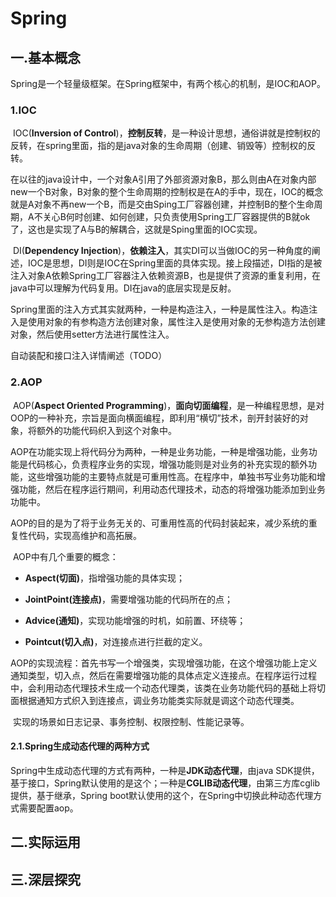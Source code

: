 # Spring

## 一.基本概念

​	Spring是一个轻量级框架。在Spring框架中，有两个核心的机制，是IOC和AOP。

### 1.IOC

​	IOC(**Inversion of Control**)，**控制反转**，是一种设计思想，通俗讲就是控制权的反转，在spring里面，指的是java对象的生命周期（创建、销毁等）控制权的反转。

​	在以往的java设计中，一个对象A引用了外部资源对象B，那么则由A在对象内部new一个B对象，B对象的整个生命周期的控制权是在A的手中，现在，IOC的概念就是A对象不再new一个B，而是交由Sping工厂容器创建，并控制B的整个生命周期，A不关心B何时创建、如何创建，只负责使用Spring工厂容器提供的B就ok了，这也是实现了A与B的解耦合，这就是Sping里面的IOC实现。

​	DI(**Dependency Injection**)，**依赖注入**，其实DI可以当做IOC的另一种角度的阐述，IOC是思想，DI则是IOC在Spring里面的具体实现。接上段描述，DI指的是被注入对象A依赖Spring工厂容器注入依赖资源B，也是提供了资源的重复利用，在java中可以理解为代码复用。DI在java的底层实现是反射。

​	Spring里面的注入方式其实就两种，一种是构造注入，一种是属性注入。构造注入是使用对象的有参构造方法创建对象，属性注入是使用对象的无参构造方法创建对象，然后使用setter方法进行属性注入。

自动装配和接口注入详情阐述（TODO）

### 2.AOP

​	AOP(**Aspect Oriented Programming**)，**面向切面编程**，是一种编程思想，是对OOP的一种补充，宗旨是面向横面编程，即利用“横切”技术，剖开封装好的对象，将额外的功能代码织入到这个对象中。

​	AOP在功能实现上将代码分为两种，一种是业务功能，一种是增强功能，业务功能是代码核心，负责程序业务的实现，增强功能则是对业务的补充实现的额外功能，这些增强功能的主要特点就是可重用性高。在程序中，单独书写业务功能和增强功能，然后在程序运行期间，利用动态代理技术，动态的将增强功能添加到业务功能中。

​	AOP的目的是为了将于业务无关的、可重用性高的代码封装起来，减少系统的重复性代码，实现高维护和高拓展。

​	AOP中有几个重要的概念：

- **Aspect(切面)**，指增强功能的具体实现；

- **JointPoint(连接点)**，需要增强功能的代码所在的点；

- **Advice(通知)**，实现功能增强的时机，如前置、环绕等；

- **Pointcut(切入点)**，对连接点进行拦截的定义。

​	AOP的实现流程：首先书写一个增强类，实现增强功能，在这个增强功能上定义通知类型，切入点，然后在需要增强功能的具体点定义连接点。在程序运行过程中，会利用动态代理技术生成一个动态代理类，该类在业务功能代码的基础上将切面根据通知方式织入到连接点，调业务功能类实际就是调这个动态代理类。

​	实现的场景如日志记录、事务控制、权限控制、性能记录等。

#### 2.1.Spring生成动态代理的两种方式

​	Spring中生成动态代理的方式有两种，一种是**JDK动态代理**，由java SDK提供，基于接口，Spring默认使用的是这个；一种是**CGLIB动态代理**，由第三方库cglib提供，基于继承，Spring boot默认使用的这个，在Spring中切换此种动态代理方式需要配置aop。









## 二.实际运用





## 三.深层探究